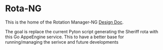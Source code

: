 # Rota-NG

This is the home of the Rotation Manager-NG [Design
Doc](https://docs.google.com/document/d/1WdvMckyfzfx9anU1hLHJ16EuvXv4Keo8aUmSTQRuNp4/edit#heading=h.92o1mrq012hp).

The goal is replace the current Pyton script generating the Sheriff rota with
this Go AppeEngine service. This to have a better base for running/managing the
serivce and future developments
